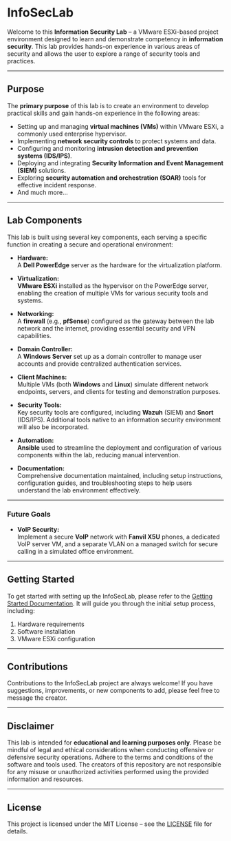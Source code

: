 # InfoSecLab

Welcome to this **Information Security Lab** – a VMware ESXi-based project environment designed to learn and demonstrate competency in **information security**. This lab provides hands-on experience in various areas of security and allows the user to explore a range of security tools and practices.

---

## Purpose

The **primary purpose** of this lab is to create an environment to develop practical skills and gain hands-on experience in the following areas:

- Setting up and managing **virtual machines (VMs)** within VMware ESXi, a commonly used enterprise hypervisor.
- Implementing **network security controls** to protect systems and data.
- Configuring and monitoring **intrusion detection and prevention systems (IDS/IPS)**.
- Deploying and integrating **Security Information and Event Management (SIEM)** solutions.
- Exploring **security automation and orchestration (SOAR)** tools for effective incident response.
- And much more...

---

## Lab Components

This lab is built using several key components, each serving a specific function in creating a secure and operational environment:

- **Hardware:**  
   A **Dell PowerEdge** server as the hardware for the virtualization platform.

- **Virtualization:**  
   **VMware ESXi** installed as the hypervisor on the PowerEdge server, enabling the creation of multiple VMs for various security tools and systems.

- **Networking:**  
   A **firewall** (e.g., **pfSense**) configured as the gateway between the lab network and the internet, providing essential security and VPN capabilities.

- **Domain Controller:**  
   A **Windows Server** set up as a domain controller to manage user accounts and provide centralized authentication services.

- **Client Machines:**  
   Multiple VMs (both **Windows** and **Linux**) simulate different network endpoints, servers, and clients for testing and demonstration purposes.

- **Security Tools:**  
   Key security tools are configured, including **Wazuh** (SIEM) and **Snort** (IDS/IPS). Additional tools native to an information security environment will also be incorporated.

- **Automation:**  
   **Ansible** used to streamline the deployment and configuration of various components within the lab, reducing manual intervention.

- **Documentation:**  
   Comprehensive documentation maintained, including setup instructions, configuration guides, and troubleshooting steps to help users understand the lab environment effectively.

---

### **Future Goals**

- **VoIP Security:**  
   Implement a secure **VoIP** network with **Fanvil X5U** phones, a dedicated VoIP server VM, and a separate VLAN on a managed switch for secure calling in a simulated office environment.

---

## Getting Started

To get started with setting up the InfoSecLab, please refer to the [Getting Started Documentation](https://github.com/akwagner1/InfoSecLab/tree/main/GettingStarted). It will guide you through the initial setup process, including:

1. Hardware requirements
2. Software installation
3. VMware ESXi configuration

---

## Contributions

Contributions to the InfoSecLab project are always welcome! If you have suggestions, improvements, or new components to add, please feel free to message the creator.

---

## Disclaimer

This lab is intended for **educational and learning purposes only**. Please be mindful of legal and ethical considerations when conducting offensive or defensive security operations. Adhere to the terms and conditions of the software and tools used. The creators of this repository are not responsible for any misuse or unauthorized activities performed using the provided information and resources.

---

## License

This project is licensed under the MIT License – see the [LICENSE](LICENSE) file for details.
